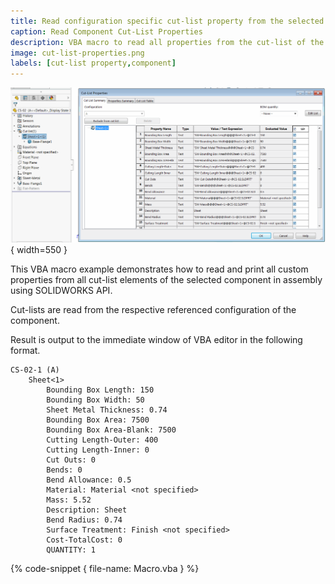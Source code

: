 ```yaml
---
title: Read configuration specific cut-list property from the selected component using SOLIDWORKS API
caption: Read Component Cut-List Properties
description: VBA macro to read all properties from the cut-list of the selected component in the assembly with respect to the component configuration using SOLIDWORKS API
image: cut-list-properties.png
labels: [cut-list property,component]
---
```

![Cut list properties](cut-list-properties.png){ width=550 }

This VBA macro example demonstrates how to read and print all custom properties from all cut-list elements of the selected component in assembly using SOLIDWORKS API.

Cut-lists are read from the respective referenced configuration of the component.

Result is output to the immediate window of VBA editor in the following format.

~~~
CS-02-1 (A)
    Sheet<1>
        Bounding Box Length: 150
        Bounding Box Width: 50
        Sheet Metal Thickness: 0.74
        Bounding Box Area: 7500
        Bounding Box Area-Blank: 7500
        Cutting Length-Outer: 400
        Cutting Length-Inner: 0
        Cut Outs: 0
        Bends: 0
        Bend Allowance: 0.5
        Material: Material <not specified>
        Mass: 5.52
        Description: Sheet
        Bend Radius: 0.74
        Surface Treatment: Finish <not specified>
        Cost-TotalCost: 0
        QUANTITY: 1
~~~

{% code-snippet { file-name: Macro.vba } %}
